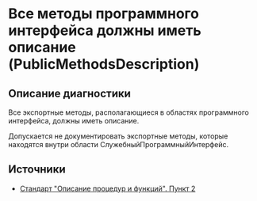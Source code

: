 # Все методы программного интерфейса должны иметь описание (PublicMethodsDescription)

<!-- Блоки выше заполняются автоматически, не трогать -->
## Описание диагностики
Все экспортные методы, располагающиеся в областях программного интерфейса, должны иметь описание.

Допускается не документировать экспортные методы, которые находятся внутри области СлужебныйПрограммныйИнтерфейс.

## Источники
* [Стандарт "Описание процедур и функций". Пункт 2](https://its.1c.ru/db/v8std#content:453:hdoc)
